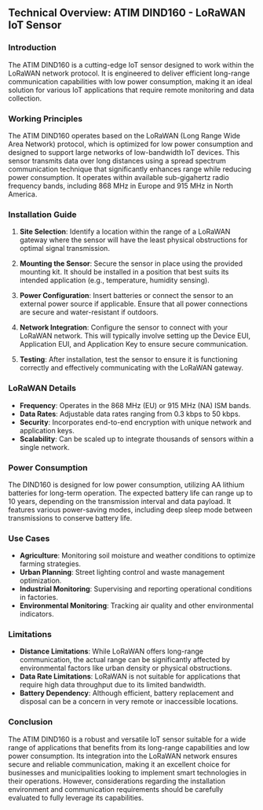 ## Technical Overview: ATIM DIND160 - LoRaWAN IoT Sensor

### Introduction

The ATIM DIND160 is a cutting-edge IoT sensor designed to work within the LoRaWAN network protocol. It is engineered to deliver efficient long-range communication capabilities with low power consumption, making it an ideal solution for various IoT applications that require remote monitoring and data collection.

### Working Principles

The ATIM DIND160 operates based on the LoRaWAN (Long Range Wide Area Network) protocol, which is optimized for low power consumption and designed to support large networks of low-bandwidth IoT devices. This sensor transmits data over long distances using a spread spectrum communication technique that significantly enhances range while reducing power consumption. It operates within available sub-gigahertz radio frequency bands, including 868 MHz in Europe and 915 MHz in North America.

### Installation Guide

1. **Site Selection**: Identify a location within the range of a LoRaWAN gateway where the sensor will have the least physical obstructions for optimal signal transmission.

2. **Mounting the Sensor**: Secure the sensor in place using the provided mounting kit. It should be installed in a position that best suits its intended application (e.g., temperature, humidity sensing).

3. **Power Configuration**: Insert batteries or connect the sensor to an external power source if applicable. Ensure that all power connections are secure and water-resistant if outdoors.

4. **Network Integration**: Configure the sensor to connect with your LoRaWAN network. This will typically involve setting up the Device EUI, Application EUI, and Application Key to ensure secure communication.

5. **Testing**: After installation, test the sensor to ensure it is functioning correctly and effectively communicating with the LoRaWAN gateway.

### LoRaWAN Details

- **Frequency**: Operates in the 868 MHz (EU) or 915 MHz (NA) ISM bands.
- **Data Rates**: Adjustable data rates ranging from 0.3 kbps to 50 kbps.
- **Security**: Incorporates end-to-end encryption with unique network and application keys.
- **Scalability**: Can be scaled up to integrate thousands of sensors within a single network.

### Power Consumption

The DIND160 is designed for low power consumption, utilizing AA lithium batteries for long-term operation. The expected battery life can range up to 10 years, depending on the transmission interval and data payload. It features various power-saving modes, including deep sleep mode between transmissions to conserve battery life.

### Use Cases

- **Agriculture**: Monitoring soil moisture and weather conditions to optimize farming strategies.
- **Urban Planning**: Street lighting control and waste management optimization.
- **Industrial Monitoring**: Supervising and reporting operational conditions in factories.
- **Environmental Monitoring**: Tracking air quality and other environmental indicators.

### Limitations

- **Distance Limitations**: While LoRaWAN offers long-range communication, the actual range can be significantly affected by environmental factors like urban density or physical obstructions.
- **Data Rate Limitations**: LoRaWAN is not suitable for applications that require high data throughput due to its limited bandwidth.
- **Battery Dependency**: Although efficient, battery replacement and disposal can be a concern in very remote or inaccessible locations.

### Conclusion

The ATIM DIND160 is a robust and versatile IoT sensor suitable for a wide range of applications that benefits from its long-range capabilities and low power consumption. Its integration into the LoRaWAN network ensures secure and reliable communication, making it an excellent choice for businesses and municipalities looking to implement smart technologies in their operations. However, considerations regarding the installation environment and communication requirements should be carefully evaluated to fully leverage its capabilities.